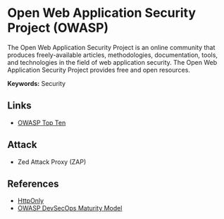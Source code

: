 # Open Web Application Security Project (OWASP)

<!--
https://app.pluralsight.com/library/courses/owasp-secure-coding-big-picture/table-of-contents

https://github.com/sh377c0d3/Payloads
https://linkedin.com/learning/paths/master-the-owasp-top-10
-->

The Open Web Application Security Project is an online community that produces freely-available articles, methodologies, documentation, tools, and technologies in the field of web application security. The Open Web Application Security Project provides free and open resources.

**Keywords:** Security

## Links

- [OWASP Top Ten](https://owasp.org/www-project-top-ten/)

## Attack

- Zed Attack Proxy (ZAP)

## References

- [HttpOnly](https://owasp.org/www-community/HttpOnly)
- [OWASP DevSecOps Maturity Model](https://dsomm.timo-pagel.de/)
